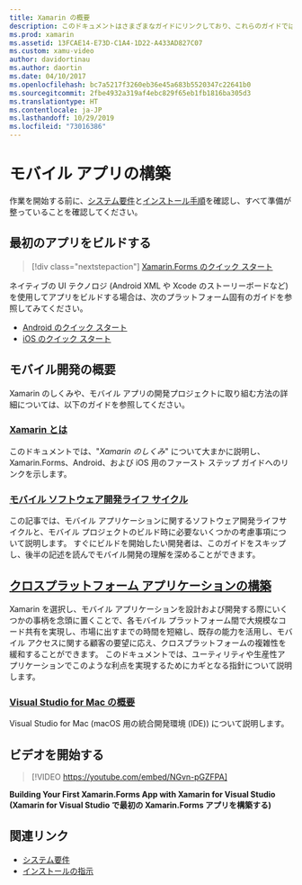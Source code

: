 ```yaml
---
title: Xamarin の概要
description: このドキュメントはさまざまなガイドにリンクしており、これらのガイドでは、Xamarin の開発を開始する方法について説明しています。 リンクされているコンテンツでは、最初のアプリをビルドする方法について説明し、モバイル開発の概要を提供します。
ms.prod: xamarin
ms.assetid: 13FCAE14-E73D-C1A4-1D22-A433AD827C07
ms.custom: xamu-video
author: davidortinau
ms.author: daortin
ms.date: 04/10/2017
ms.openlocfilehash: bc7a5217f3260eb36e45a683b5520347c22641b0
ms.sourcegitcommit: 2fbe4932a319af4ebc829f65eb1fb1816ba305d3
ms.translationtype: HT
ms.contentlocale: ja-JP
ms.lasthandoff: 10/29/2019
ms.locfileid: "73016386"
---
```

# <a name="building-mobile-apps"></a>モバイル アプリの構築

作業を開始する前に、[システム要件](requirements.md)と[インストール手順](~/get-started/installation/index.md)を確認し、すべて準備が整っていることを確認してください。

## <a name="build-your-first-app"></a>最初のアプリをビルドする

> [!div class="nextstepaction"]
> [Xamarin.Forms のクイック スタート](~/get-started/quickstarts/single-page.md)

ネイティブの UI テクノロジ (Android XML や Xcode のストーリーボードなど) を使用してアプリをビルドする場合は、次のプラットフォーム固有のガイドを参照してみてください。

- [Android のクイック スタート](~/android/get-started/hello-android/hello-android-quickstart.md)
- [iOS のクイック スタート](~/ios/get-started/hello-ios/hello-ios-quickstart.md)

## <a name="get-started-with-mobile-development"></a>モバイル開発の概要

Xamarin のしくみや、モバイル アプリの開発プロジェクトに取り組む方法の詳細については、以下のガイドを参照してください。

### <a name="what-is-xamarincross-platformget-startedintroduction-to-mobile-developmentmd"></a>[Xamarin とは](~/cross-platform/get-started/introduction-to-mobile-development.md)

このドキュメントでは、"*Xamarin のしくみ*" について大まかに説明し、Xamarin.Forms、Android、および iOS 用のファースト ステップ ガイドへのリンクを示します。

### <a name="mobile-software-development-lifecyclecross-platformget-startedintroduction-to-mobile-sdlcmd"></a>[モバイル ソフトウェア開発ライフ サイクル](~/cross-platform/get-started/introduction-to-mobile-sdlc.md)

この記事では、モバイル アプリケーションに関するソフトウェア開発ライフサイクルと、モバイル プロジェクトのビルド時に必要ないくつかの考慮事項について説明します。 すぐにビルドを開始したい開発者は、このガイドをスキップし、後半の記述を読んでモバイル開発の理解を深めることができます。

## <a name="building-cross-platform-applicationscross-platformapp-fundamentalsbuilding-cross-platform-applicationsindexmd"></a>[クロスプラットフォーム アプリケーションの構築](~/cross-platform/app-fundamentals/building-cross-platform-applications/index.md)

Xamarin を選択し、モバイル アプリケーションを設計および開発する際にいくつかの事柄を念頭に置くことで、各モバイル プラットフォーム間で大規模なコード共有を実現し、市場に出すまでの時間を短縮し、既存の能力を活用し、モバイル アクセスに関する顧客の要望に応え、クロスプラットフォームの複雑性を緩和することができます。 このドキュメントでは、ユーティリティや生産性アプリケーションでこのような利点を実現するためにカギとなる指針について説明します。

### <a name="introducing-visual-studio-for-machttpsdocsmicrosoftcomvisualstudiomac"></a>[Visual Studio for Mac の概要](https://docs.microsoft.com/visualstudio/mac/)

Visual Studio for Mac (macOS 用の統合開発環境 (IDE)) について説明します。

## <a name="get-started-video"></a>ビデオを開始する

> [!VIDEO https://youtube.com/embed/NGvn-pGZFPA]

**Building Your First Xamarin.Forms App with Xamarin for Visual Studio (Xamarin for Visual Studio で最初の Xamarin.Forms アプリを構築する)**

## <a name="related-links"></a>関連リンク

- [システム要件](requirements.md)
- [インストールの指示](~/get-started/installation/index.md)
